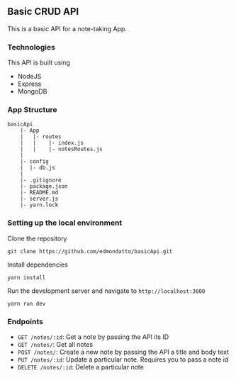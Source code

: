 ## Basic CRUD API 
This is a basic API for a note-taking App.

### Technologies
This API is built using 
 - NodeJS
 - Express
 - MongoDB
 
### App Structure

    basicApi
        |- App
        |   |- routes
        |   |    |- index.js
        |   |    |- notesRoutes.js
        |
        |- config
        |  |- db.js
        |
        |- .gitignore
        |- package.json
        |- README.md
        |- server.js
        |- yarn.lock
        
### Setting up the local environment
Clone the repository
```commandline
git clone https://github.com/edmondatto/basicApi.git
```

Install dependencies
```commandline
yarn install
```

Run the development server and navigate to `http://localhost:3000`
```commandline
yarn run dev
```

### Endpoints

- `GET /notes/:id`: Get a note by passing the API its ID
- `GET /notes/`: Get all notes
- `POST /notes/`: Create a new note by passing the API a title and body text
- `PUT /notes/:id`: Update a particular note. Requires you to pass a note id
- `DELETE /notes/:id`: Delete a particular note